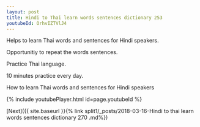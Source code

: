 ```yaml
---
layout: post
title: Hindi to Thai learn words sentences dictionary 253 
youtubeId: OrhvIZTVlJ4
---
```

 
 
Helps to learn Thai words and sentences for Hindi speakers.

Opportunitiy to repeat the words sentences. 

Practice Thai language. 
 
10 minutes practice every day. 
 
How to learn Thai words and sentences for Hindi speakers 
 
{% include youtubePlayer.html id=page.youtubeId %}
 
 
[Next]({{ site.baseurl }}{% link  split1/_posts/2018-03-16-Hindi to thai learn words sentences dictionary 270 .md%})
 
